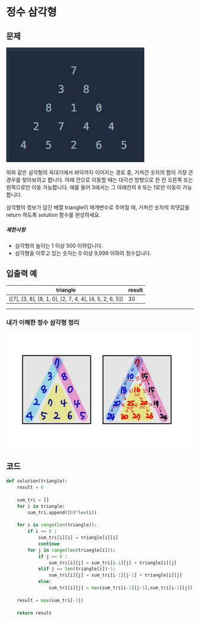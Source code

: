 # 정수 삼각형

## 문제

![](동적계획법_정수삼각형.assets/SmartSelectImage_2022-03-31-15-53-46.png)

위와 같은 삼각형의 꼭대기에서 바닥까지 이어지는 경로 중, 거쳐간 숫자의 합이 가장 큰 경우를 찾아보려고 합니다. 아래 칸으로 이동할 때는 대각선 방향으로 한 칸 오른쪽 또는 왼쪽으로만 이동 가능합니다. 예를 들어 3에서는 그 아래칸의 8 또는 1로만 이동이 가능합니다.

삼각형의 정보가 담긴 배열 triangle이 매개변수로 주어질 때, 거쳐간 숫자의 최댓값을 return 하도록 solution 함수를 완성하세요.

##### 제한사항

- 삼각형의 높이는 1 이상 500 이하입니다.
- 삼각형을 이루고 있는 숫자는 0 이상 9,999 이하의 정수입니다.

##  입출력 예

| triangle                                                | result |
| ------------------------------------------------------- | ------ |
| [[7], [3, 8], [8, 1, 0], [2, 7, 4, 4], [4, 5, 2, 6, 5]] | 30     |

---

### 내가 이해한 정수 삼각형 정리

![](동적계획법_정수삼각형.assets/KakaoTalk_20220331_160746401.jpg)

## 코드

```python
def solution(triangle):
    result = 0
    
    sum_tri = []
    for i in triangle:
        sum_tri.append([0]*len(i))
        
    for i in range(len(triangle)):
        if i == 0 :
            sum_tri[i][i] = triangle[i][i]
            continue
        for j in range(len(triangle[i])):
            if j == 0 :
                sum_tri[i][j] = sum_tri[i-1][j] + triangle[i][j]
            elif j == len(triangle[i])-1:
                sum_tri[i][j] = sum_tri[i-1][j-1] + triangle[i][j]
            else:
                sum_tri[i][j] = max(sum_tri[i-1][j-1],sum_tri[i-1][j]) + triangle[i][j]
    
    result = max(sum_tri[-1])
    
    return result
```

